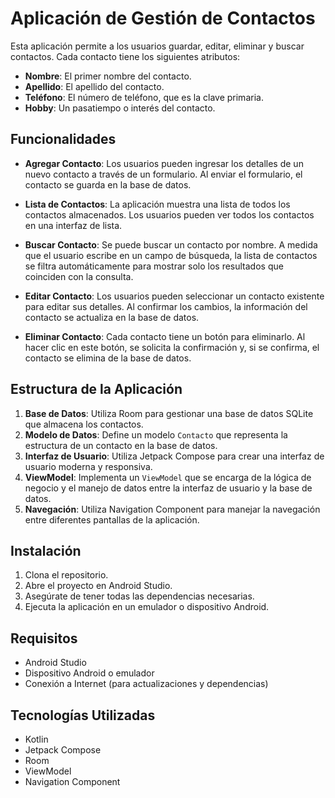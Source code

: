 # Aplicación de Gestión de Contactos

Esta aplicación permite a los usuarios guardar, editar, eliminar y buscar contactos. Cada contacto tiene los siguientes atributos:

- **Nombre**: El primer nombre del contacto.
- **Apellido**: El apellido del contacto.
- **Teléfono**: El número de teléfono, que es la clave primaria.
- **Hobby**: Un pasatiempo o interés del contacto.

## Funcionalidades

- **Agregar Contacto**: Los usuarios pueden ingresar los detalles de un nuevo contacto a través de un formulario. Al enviar el formulario, el contacto se guarda en la base de datos.

- **Lista de Contactos**: La aplicación muestra una lista de todos los contactos almacenados. Los usuarios pueden ver todos los contactos en una interfaz de lista.

- **Buscar Contacto**: Se puede buscar un contacto por nombre. A medida que el usuario escribe en un campo de búsqueda, la lista de contactos se filtra automáticamente para mostrar solo los resultados que coinciden con la consulta.

- **Editar Contacto**: Los usuarios pueden seleccionar un contacto existente para editar sus detalles. Al confirmar los cambios, la información del contacto se actualiza en la base de datos.

- **Eliminar Contacto**: Cada contacto tiene un botón para eliminarlo. Al hacer clic en este botón, se solicita la confirmación y, si se confirma, el contacto se elimina de la base de datos.

## Estructura de la Aplicación

1. **Base de Datos**: Utiliza Room para gestionar una base de datos SQLite que almacena los contactos.
2. **Modelo de Datos**: Define un modelo `Contacto` que representa la estructura de un contacto en la base de datos.
3. **Interfaz de Usuario**: Utiliza Jetpack Compose para crear una interfaz de usuario moderna y responsiva.
4. **ViewModel**: Implementa un `ViewModel` que se encarga de la lógica de negocio y el manejo de datos entre la interfaz de usuario y la base de datos.
5. **Navegación**: Utiliza Navigation Component para manejar la navegación entre diferentes pantallas de la aplicación.

## Instalación

1. Clona el repositorio.
2. Abre el proyecto en Android Studio.
3. Asegúrate de tener todas las dependencias necesarias.
4. Ejecuta la aplicación en un emulador o dispositivo Android.

## Requisitos

- Android Studio
- Dispositivo Android o emulador
- Conexión a Internet (para actualizaciones y dependencias)

## Tecnologías Utilizadas

- Kotlin
- Jetpack Compose
- Room
- ViewModel
- Navigation Component
